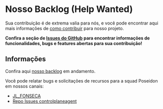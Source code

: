 # Nosso Backlog (Help Wanted)

Sua contribuição é de extrema valia para nós, e você pode encontrar aqui mais informações de [como contribuir](CONTRIBUTING.md) para nosso projeto.

**Confira a seção de [Issues do GitHub](https://github.com/jfonseca85/controlplaneagent/issues) para encontrar informações de funcionalidades, bugs e features abertas para sua contribuição!**

## Informações
Confira aqui [nosso backlog](#) em andamento.

Você pode relatar bugs e solicitações de recursos para a squad Poseidon em nossos canais:
- [JL_FONSECA](luis.engcomp@gmail.com)
- [Repo Issues controlplaneagent](https://github.com/jfonseca85/controlplaneagent/issues)